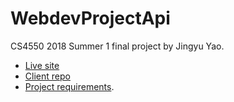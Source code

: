 # WebdevProjectApi

CS4550 2018 Summer 1 final project by Jingyu Yao.

- [Live site](http://jingyuyao-webdev-project.herokuapp.com/)
- [Client repo](https://github.com/jingyuyao/webdev-project)
- [Project requirements](https://docs.google.com/document/d/1De-UdZ8LpJt6tftlCsYcZz-BCyh8Nljz7KYO5DY00_8/edit?usp=sharing).
